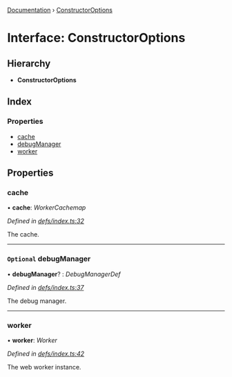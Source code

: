 [Documentation](../README.md) › [ConstructorOptions](constructoroptions.md)

# Interface: ConstructorOptions

## Hierarchy

* **ConstructorOptions**

## Index

### Properties

* [cache](constructoroptions.md#cache)
* [debugManager](constructoroptions.md#optional-debugmanager)
* [worker](constructoroptions.md#worker)

## Properties

###  cache

• **cache**: *WorkerCachemap*

*Defined in [defs/index.ts:32](https://github.com/badbatch/graphql-box/blob/9b69bf3/packages/worker-client/src/defs/index.ts#L32)*

The cache.

___

### `Optional` debugManager

• **debugManager**? : *DebugManagerDef*

*Defined in [defs/index.ts:37](https://github.com/badbatch/graphql-box/blob/9b69bf3/packages/worker-client/src/defs/index.ts#L37)*

The debug manager.

___

###  worker

• **worker**: *Worker*

*Defined in [defs/index.ts:42](https://github.com/badbatch/graphql-box/blob/9b69bf3/packages/worker-client/src/defs/index.ts#L42)*

The web worker instance.
